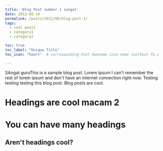 ```yaml
---
title: 'Blog Post number 1 sangat'
date: 2012-08-14
permalink: /posts/2012/08/blog-post-1/
tags:
  - cool posts
  - category1
  - category2

toc: true
toc_label: "Unique Title"
toc_icon: "heart"  # corresponding Font Awesome icon name (without fa prefix)

---
```


SAngat guruThis is a sample blog post. Lorem ipsum I can't remember the rest of lorem ipsum and don't have an internet connection right now. Testing testing testing this blog post. Blog posts are cool.

Headings are cool macam 2
======

You can have many headings
======

Aren't headings cool?
------
